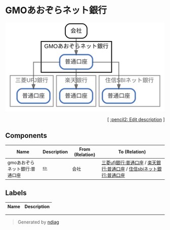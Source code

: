 # GMOあおぞらネット銀行

![view](node-gmoあおぞらネット銀行.svg)



<p align="right">
  [ <a href="../ndiag.descriptions/_node-gmoあおぞらネット銀行.md">:pencil2: Edit description</a> ]
</p>

## Components

| Name | Description | From (Relation) | To (Relation) |
| --- | --- | --- | --- |
| gmoあおぞらネット銀行:普通口座 |  <a href="../ndiag.descriptions/_component-gmoあおぞらネット銀行_普通口座.md">:pencil2:</a> | 会社 | [三菱ufj銀行:普通口座](node-三菱ufj銀行.md) / [楽天銀行:普通口座](node-楽天銀行.md) / [住信sbiネット銀行:普通口座](node-住信sbiネット銀行.md) |

## Labels

| Name | Description |
| --- | --- |

---

> Generated by [ndiag](https://github.com/k1LoW/ndiag)
